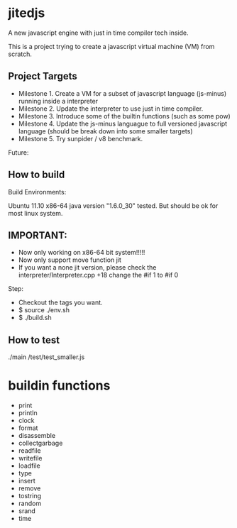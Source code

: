 jitedjs
=======
A new javascript engine with just in time compiler tech inside.

This is a project trying to create a javascript virtual machine (VM) from scratch. 


Project Targets
---------------
* Milestone 1. Create a VM for a subset of javascript language (js-minus) running inside a interpreter
* Milestone 2. Update the interpreter to use just in time compiler.
* Milestone 3. Introduce some of the builtin functions (such as some pow)
* Milestone 4. Update the js-minus languague to full versioned javascript language (should be break down into some smaller targets)
* Milestone 5. Try sunpider / v8 benchmark.

Future:

How to build
------------

Build Environments:

Ubuntu 11.10 x86-64 java version "1.6.0_30" tested. But should be ok for most linux system.


IMPORTANT: 
----------
* Now only working on x86-64 bit system!!!!!
* Now only support move function jit
* If you want a none jit version, please check the interpreter/Interpreter.cpp +18 change the #if 1 to #if 0


Step:

* Checkout the tags you want.
* $ source ./env.sh
* $ ./build.sh


How to test
-----------
./main /test/test_smaller.js


buildin functions
=================

* print
* println
* clock
* format
* disassemble
* collectgarbage
* readfile
* writefile
* loadfile
* type
* insert
* remove
* tostring
* random
* srand
* time
